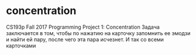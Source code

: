 # concentration
CS193p Fall 2017 Programming Project 1: Concentration
Задача заключается в том, чтобы по нажатию на карточку запомнить ее эмодзи и найти ей пару, после чего эта пара исчезнет. И так со всеми карточками
